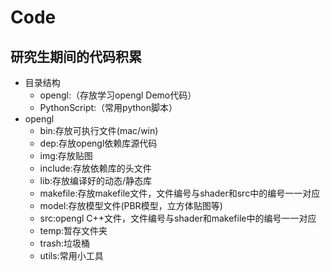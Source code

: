# Code
## 研究生期间的代码积累

* 目录结构
  * opengl:（存放学习opengl Demo代码）
  * PythonScript:（常用python脚本）
* opengl
  * bin:存放可执行文件(mac/win)
  * dep:存放opengl依赖库源代码
  * img:存放贴图
  * include:存放依赖库的头文件
  * lib:存放编译好的动态/静态库
  * makefile:存放makefile文件，文件编号与shader和src中的编号一一对应
  * model:存放模型文件(PBR模型，立方体贴图等)
  * src:opengl C++文件，文件编号与shader和makefile中的编号一一对应
  * temp:暂存文件夹
  * trash:垃圾桶
  * utils:常用小工具

